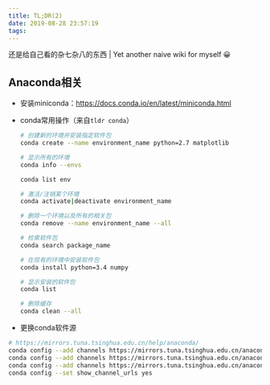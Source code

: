 ```yaml
---
title: TL;DR(2)
date: 2019-08-28 23:57:19
tags:
---
```


还是给自己看的杂七杂八的东西 | Yet another naive wiki for myself 😀

<!-- more -->

Anaconda相关
---

* 安装miniconda：https://docs.conda.io/en/latest/miniconda.html

* conda常用操作（来自`tldr conda`）

    ```sh
    # 创建新的环境并安装指定软件包
    conda create --name environment_name python=2.7 matplotlib

    # 显示所有的环境
    conda info --envs

    conda list env

    # 激活/注销某个环境
    conda activate|deactivate environment_name

    # 删除一个环境以及所有的相关包
    conda remove --name environment_name --all

    # 检索软件包
    conda search package_name

    # 在现有的环境中安装软件包
    conda install python=3.4 numpy

    # 显示安装的软件包
    conda list

    # 删除缓存
    conda clean --all
    ```

* 更换conda软件源

```sh
# https://mirrors.tuna.tsinghua.edu.cn/help/anaconda/
conda config --add channels https://mirrors.tuna.tsinghua.edu.cn/anaconda/pkgs/free/ && \
conda config --add channels https://mirrors.tuna.tsinghua.edu.cn/anaconda/pkgs/main/ && \
conda config --add channels https://mirrors.tuna.tsinghua.edu.cn/anaconda/cloud/pytorch/ && \
conda config --set show_channel_urls yes
```
